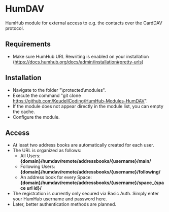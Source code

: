 # HumDAV
HumHub module for external access to e.g. the contacts over the CardDAV protocol.

## Requirements
- Make sure HumHub URL Rewriting is enabled on your installation (https://docs.humhub.org/docs/admin/installation#pretty-urls)

## Installation
- Navigate to the folder "\protected\modules".
- Execute the command "git clone https://github.com/KeudellCoding/HumHub-Modules-HumDAV".
- If the module does not appear directly in the module list, you can empty the cache.
- Configure the module.

## Access
- At least two address books are automatically created for each user.
- The URL is organized as follows:
  - All Users: **{domain}/humdav/remote/addressbooks/{username}/main/**
  - Following Users: **{domain}/humdav/remote/addressbooks/{username}/following/**
  - An address book for every Space: **{domain}/humdav/remote/addressbooks/{username}/space_{space url id}/**
- The registration is currently only secured via Basic Auth. Simply enter your HumHub username and password here.
- Later, better authentication methods are planned.
